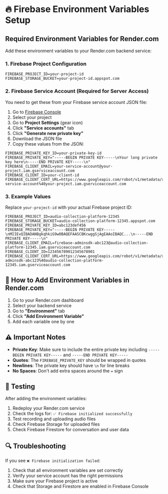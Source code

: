 # 🔥 Firebase Environment Variables Setup

## Required Environment Variables for Render.com

Add these environment variables to your Render.com backend service:

### **1. Firebase Project Configuration**
```
FIREBASE_PROJECT_ID=your-project-id
FIREBASE_STORAGE_BUCKET=your-project-id.appspot.com
```

### **2. Firebase Service Account (Required for Server Access)**

You need to get these from your Firebase service account JSON file:

1. Go to [Firebase Console](https://console.firebase.google.com)
2. Select your project
3. Go to **Project Settings** (gear icon)
4. Click **"Service accounts"** tab
5. Click **"Generate new private key"**
6. Download the JSON file
7. Copy these values from the JSON:

```
FIREBASE_PRIVATE_KEY_ID=your-private-key-id
FIREBASE_PRIVATE_KEY="-----BEGIN PRIVATE KEY-----\nYour long private key here\n-----END PRIVATE KEY-----\n"
FIREBASE_CLIENT_EMAIL=your-service-account@your-project.iam.gserviceaccount.com
FIREBASE_CLIENT_ID=your-client-id
FIREBASE_CLIENT_CERT_URL=https://www.googleapis.com/robot/v1/metadata/x509/your-service-account%40your-project.iam.gserviceaccount.com
```

### **3. Example Values**

Replace `your-project-id` with your actual Firebase project ID:

```
FIREBASE_PROJECT_ID=audio-collection-platform-12345
FIREBASE_STORAGE_BUCKET=audio-collection-platform-12345.appspot.com
FIREBASE_PRIVATE_KEY_ID=abc123def456
FIREBASE_PRIVATE_KEY="-----BEGIN PRIVATE KEY-----\nMIIEvQIBADANBgkqhkiG9w0BAQEFAASCBKcwggSjAgEAAoIBAQC...\n-----END PRIVATE KEY-----\n"
FIREBASE_CLIENT_EMAIL=firebase-adminsdk-abc123@audio-collection-platform-12345.iam.gserviceaccount.com
FIREBASE_CLIENT_ID=123456789012345678901
FIREBASE_CLIENT_CERT_URL=https://www.googleapis.com/robot/v1/metadata/x509/firebase-adminsdk-abc123%40audio-collection-platform-12345.iam.gserviceaccount.com
```

## 🔧 **How to Add Environment Variables in Render.com**

1. Go to your Render.com dashboard
2. Select your backend service
3. Go to **"Environment"** tab
4. Click **"Add Environment Variable"**
5. Add each variable one by one

## ⚠️ **Important Notes**

- **Private Key**: Make sure to include the entire private key including `-----BEGIN PRIVATE KEY-----` and `-----END PRIVATE KEY-----`
- **Quotes**: The `FIREBASE_PRIVATE_KEY` should be wrapped in quotes
- **Newlines**: The private key should have `\n` for line breaks
- **No Spaces**: Don't add extra spaces around the `=` sign

## 🧪 **Testing**

After adding the environment variables:

1. Redeploy your Render.com service
2. Check the logs for: `✅ Firebase initialized successfully`
3. Test recording and uploading audio files
4. Check Firebase Storage for uploaded files
5. Check Firebase Firestore for conversation and user data

## 🔍 **Troubleshooting**

If you see `❌ Firebase initialization failed`:

1. Check that all environment variables are set correctly
2. Verify your service account has the right permissions
3. Make sure your Firebase project is active
4. Check that Storage and Firestore are enabled in Firebase Console
